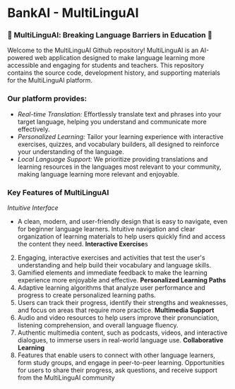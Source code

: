 # BankAI  - MultiLinguAI
### 🌟 MultiLinguAl: Breaking Language Barriers in Education 🌟

Welcome to the MultiLinguAI Github repository! MultiLinguAI is an AI-powered web application designed to make language learning more accessible and engaging for students and teachers. This repository contains the source code, development history, and supporting materials for the MultiLinguAI platform. 

### Our platform provides:

 * *Real-time Translation:*  Effortlessly translate text and phrases into your target language, helping you understand and communicate more effectively. 
* *Personalized Learning:*  Tailor your learning experience with interactive exercises, quizzes, and vocabulary builders, all designed to reinforce your understanding of the language.
* *Local Language Support:*  We prioritize providing translations and learning resources in the languages most relevant to your community, making language learning more relevant and enjoyable.

### **Key Features of MultiLinguAI**
*Intuitive Interface*
 * A clean, modern, and user-friendly design that is easy to navigate, even for beginner language learners.
Intuitive navigation and clear organization of learning materials to help users quickly find and access the content they need.
**Interactive Exercise**s
2. Engaging, interactive exercises and activities that test the user's understanding and help build their vocabulary and language skills.
3. Gamified elements and immediate feedback to make the learning experience more enjoyable and effective.
**Personalized Learning Paths**
4. Adaptive learning algorithms that analyze user performance and progress to create personalized learning paths.
5. Users can track their progress, identify their strengths and weaknesses, and focus on areas that require more practice.
**Multimedia Support**
6. Audio and video resources to help users improve their pronunciation, listening comprehension, and overall language fluency.
7. Authentic multimedia content, such as podcasts, videos, and interactive dialogues, to immerse users in real-world language use.
**Collaborative Learning**
8. Features that enable users to connect with other language learners, form study groups, and engage in peer-to-peer learning.
Opportunities for users to share their progress, ask questions, and receive support from the MultiLinguAI community
